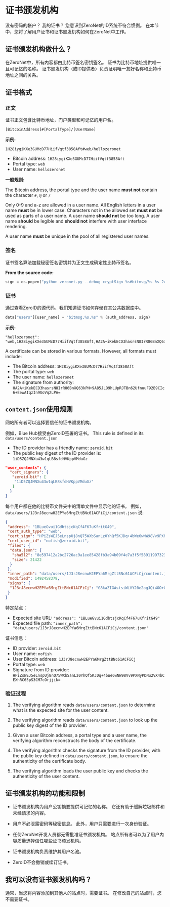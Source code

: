 # 证书颁发机构

没有密码的帐户？ 我的证书？ 您意识到ZeroNet的ID系统不符合惯例。 在本节中，您将了解用户证书和证书颁发机构如何在ZeroNet中工作。

## 证书颁发机构做什么？

在ZeroNet中，所有内容都由比特币签名密钥签名。 证书为比特币地址提供唯一且可记忆的名称。 证书颁发机构（或ID提供者）负责证明唯一友好名称和比特币地址之间的关系。

## 证书格式

### 正文

证书正文包含比特币地址，门户类型和可记忆的用户名。

```
[BitcoinAddress]#[PortalType]/[UserName]
```

**示例:**

```
1H28iygiKXe3GUMcD77HiifVqtf3858Aft#web/hellozeronet
```

- Bitcoin address: `1H28iygiKXe3GUMcD77HiifVqtf3858Aft`
- Portal type: `web`
- User name: `hellozeronet`

**一般规则:**

The Bitcoin address, the portal type and the user name **must not** contain the character `#`, `@` or `/`

Only 0-9 and a-z are allowed in a user name. All English letters in a user name **must** be in lower case. Characters not in the allowed set **must not** be used as parts of a user name. A user name **should not** be too long. A user name **should** be legible and **should not** interfere with user interface rendering.

A user name **must** be unique in the pool of all registered user names.

### 签名

证书签名算法加载秘密签名密钥并为正文生成确定性比特币签名。

**From the source code:**

```python
sign = os.popen("python zeronet.py --debug cryptSign %s#bitmsg/%s %s 2>&1" % (auth_address, user_name, config.site_privatekey)).readlines()[-1].strip()
```

### 证书

通过查看ZeroID的源代码，我们知道证书如何存储在其公共数据库中。

```python
data["users"][user_name] = "bitmsg,%s,%s" % (auth_address, sign)
```

**示例:**

```
"hellozeronet": "web,1H28iygiKXe3GUMcD77HiifVqtf3858Aft,HA2A+iKekECD3hasrsN8IrR86BnXQ63kPH+9A85JLO9hLUpRJTBn62UfnuuF92B9CIc6+EewAIqzIn9UoVq2LPA="
```

A certificate can be stored in various formats. However, all formats must include:

- The Bitcoin address: `1H28iygiKXe3GUMcD77HiifVqtf3858Aft`
- The portal type: `web`
- The user name: `hellozeronet`
- The signature from authority: `HA2A+iKekECD3hasrsN8IrR86BnXQ63kPH+9A85JLO9hLUpRJTBn62UfnuuF92B9CIc6+EewAIqzIn9UoVq2LPA=`

## `content.json`使用规则

网站所有者可以选择要信任的证书颁发机构。

例如，Blue Hub接受由ZeroID签署的证书。 This rule is defined in its `data/users/content.json`

- The ID provider has a friendly name: `zeroid.bit`
- The public key digest of the ID provider is: `1iD5ZQJMNXu43w1qLB8sfdHVKppVMduGz`

```json
"user_contents": {
  "cert_signers": {
   "zeroid.bit": [
    "1iD5ZQJMNXu43w1qLB8sfdHVKppVMduGz"
   ]
  }
}
```

每个用户都在他的比特币文件夹中的清单文件中显示他的证书。 例如， `data/users/1J3rJ8ecnwH2EPYa6MrgZttBNc61ACFiCj/content.json` 说:

```json
{
 "address": "1BLueGvui1GdbtsjcKqCf4F67uKfritG49",
 "cert_auth_type": "web",
 "cert_sign": "HPiZsWEJ5eLnspUj8nQ75WXbSanLz0YhQf5KJDq+4bWe6wNW98Vv9PXNyPDNu2VX4bCEXhRC65pS3CM7cOrjjik=",
 "cert_user_id": "nofish@zeroid.bit",
 "files": {
  "data.json": {
   "sha512": "8e597412a2bc2726ac9a1ee85428fb3a94b09f4e7a3f5f589119973231417b15",
   "size": 21422
  }
 },
 "inner_path": "data/users/1J3rJ8ecnwH2EPYa6MrgZttBNc61ACFiCj/content.json",
 "modified": 1492458379,
 "signs": {
  "1J3rJ8ecnwH2EPYa6MrgZttBNc61ACFiCj": "G8kaZIGAstsiWLVY20e2ogJQi4OO+QuwqJ9GTj3gz7YleST/jst7RQH7hDn0uf8BJMBjFs35H3LPhNHHj4jueh8="
 }
}
```

特定站点：

- Expected site URL: `"address": "1BLueGvui1GdbtsjcKqCf4F67uKfritG49"`
- Expected file path: `"inner_path": "data/users/1J3rJ8ecnwH2EPYa6MrgZttBNc61ACFiCj/content.json"`

证书信息：

- ID provider: `zeroid.bit`
- User name: `nofish`
- User Bitcoin address: `1J3rJ8ecnwH2EPYa6MrgZttBNc61ACFiCj`
- Portal type: `web`
- Signature from ID provider: `HPiZsWEJ5eLnspUj8nQ75WXbSanLz0YhQf5KJDq+4bWe6wNW98Vv9PXNyPDNu2VX4bCEXhRC65pS3CM7cOrjjik=`

### 验证过程

1. The verifying algorithm reads `data/users/content.json` to determine what is the expected site for the user content.

2. The verifying algorithm reads `data/users/content.json` to look up the public key digest of the ID provider.

3. Given a user Bitcoin address, a portal type and a user name, the verifying algorithm reconstructs the body of the certificate.

4. The verifying algorithm checks the signature from the ID provider, with the public key defined in `data/users/content.json`, to ensure the authenticity of the certificate body.

5. The verifying algorithm loads the user public key and checks the authenticity of the user content.

## 证书颁发机构的功能和限制

- 证书颁发机构为用户公钥摘要提供可记忆的名称。 它还有助于缓解垃圾邮件和未经请求的内容。

- 用户不必泄露密码等秘密信息。 此外，用户只需要进行一次身份验证。

- 任何ZeroNet开发人员都无需批准证书颁发机构。 站点所有者可以为了用户内容质量选择信任哪些证书颁发机构。

- 证书颁发机构负责维护其用户名池。

- ZeroID不会撤销或续订证书。

## 我可以没有证书颁发机构吗？

通常，当您将内容添加到其他人的站点时，需要证书。 在修改自己的站点时，您不需要证书。
